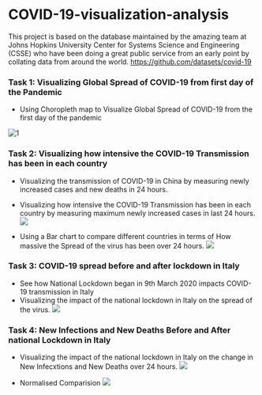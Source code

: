 # COVID-19-visualization-analysis
 
This project is based on the database maintained by the amazing team at Johns Hopkins University Center for Systems Science and Engineering (CSSE) who have been doing a great public service from an early point by collating data from around the world.
https://github.com/datasets/covid-19



### Task 1: Visualizing Global Spread of COVID-19 from first day of the Pandemic

* Using Choropleth map to Visualize Global Spread of COVID-19 from the first day of the pandemic

![1](https://github.com/tsheng0315/COVID-19-visualization-analysis/blob/main/graph/Global%20Spread%20of%20COVID-19.png)

### Task 2: Visualizing how intensive the COVID-19 Transmission has been in each country

* Visualizing the transmission of COVID-19 in China by measuring newly increased cases and new deaths in 24 hours.
* Visualizing how intensive the COVID-19 Transmission has been in each country by measuring maximum newly increased cases in last 24 hours.
![](https://github.com/tsheng0315/COVID-19-visualization-analysis/blob/main/graph/New%20Confirmed%20cases%20of%20COVID-19.png)

* Using a Bar chart to compare different countries in terms of How massive the Spread of the virus has been over 24 hours.
![](https://github.com/tsheng0315/COVID-19-visualization-analysis/blob/main/graph/Global%20Maximum%20New%20Infections.png)

### Task 3: COVID-19 spread before and after lockdown in Italy

* See how National Lockdown began in 9th March 2020 impacts COVID-19 transmission in Italy
* Visualizing the impact of the national lockdown in Italy on the spread of the virus.
![](https://github.com/tsheng0315/COVID-19-visualization-analysis/blob/main/graph/New%20Infections%20before%20and%20after%20Lockdown.png)

### Task 4: New Infections and New Deaths Before and After national Lockdown in Italy

* Visualizing the impact of the national lockdown in Italy on the change in New Infecxtions and New Deaths over 24 hours.
![](https://github.com/tsheng0315/COVID-19-visualization-analysis/blob/main/graph/Lockdown%20impacts%20of%20COVID-19.png)

* Normalised Comparision
![](https://github.com/tsheng0315/COVID-19-visualization-analysis/blob/main/graph/Locdown%20Impoacts%20of%20COVID-19.png)

